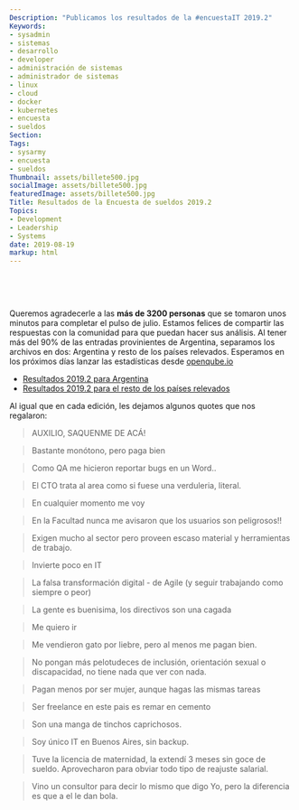 ```yaml
---
Description: "Publicamos los resultados de la #encuestaIT 2019.2"
Keywords:
- sysadmin 
- sistemas
- desarrollo
- developer
- administración de sistemas
- administrador de sistemas
- linux
- cloud
- docker
- kubernetes
- encuesta
- sueldos
Section: 
Tags:
- sysarmy
- encuesta
- sueldos
Thumbnail: assets/billete500.jpg
socialImage: assets/billete500.jpg
featuredImage: assets/billete500.jpg
Title: Resultados de la Encuesta de sueldos 2019.2
Topics:
- Development
- Leadership
- Systems
date: 2019-08-19
markup: html
---
```

<p>&nbsp;</p>
<p>&nbsp;</p>

<p>Queremos agradecerle a las <strong>más de 3200 personas</strong> que se tomaron unos minutos para completar el pulso de julio. Estamos felices de compartir las respuestas con la comunidad para que puedan hacer sus análisis. Al tener más del 90% de las entradas provinientes de Argentina, separamos los archivos en dos: Argentina y resto de los países relevados. Esperamos en los próximos días lanzar las estadísticas desde <a href="https://openqube.io">openqube.io</a></p>

<ul>
  <li><a href="https://bit.ly/sueldos20192arg">Resultados 2019.2 para Argentina</a></li>
  <li><a href="https://bit.ly/sueldos20192latam">Resultados 2019.2 para el resto de los países relevados</a></li>
</ul>

Al igual que en cada edición, les dejamos algunos quotes que nos regalaron:
<blockquote><p>AUXILIO, SAQUENME DE ACÁ!</p></blockquote>
<blockquote><p>Bastante monótono, pero paga bien</p></blockquote>
<blockquote><p>Como QA me hicieron reportar bugs en un Word..</p></blockquote>
<blockquote><p>El CTO trata al area como si fuese una verduleria, literal.</p></blockquote>
<blockquote><p>En cualquier momento me voy </p></blockquote>
<blockquote><p>En la Facultad nunca me avisaron que los usuarios son peligrosos!!</p></blockquote>
<blockquote><p>Exigen mucho al sector pero proveen escaso material y herramientas de trabajo.</p></blockquote>
<blockquote><p>Invierte poco en IT</p></blockquote>
<blockquote><p>La falsa transformación digital - de Agile (y seguir trabajando como siempre o peor)</p></blockquote>
<blockquote><p>La gente es buenisima, los directivos son una cagada</p></blockquote>
<blockquote><p>Me quiero ir</p></blockquote>
<blockquote><p>Me vendieron gato por liebre, pero al menos me pagan bien.</p></blockquote>
<blockquote><p>No pongan más pelotudeces de inclusión, orientación sexual o discapacidad, no tiene nada que ver con nada.</p></blockquote>
<blockquote><p>Pagan menos por ser mujer, aunque hagas las mismas tareas</p></blockquote>
<blockquote><p>Ser freelance en este pais es remar en cemento</p></blockquote>
<blockquote><p>Son una manga de tinchos caprichosos.</p></blockquote>
<blockquote><p>Soy único IT en Buenos Aires, sin backup.</p></blockquote>
<blockquote><p>Tuve la licencia de maternidad, la extendí 3 meses sin goce de sueldo. Aprovecharon para obviar todo tipo de reajuste salarial.</p></blockquote>
<blockquote><p>Vino un consultor para decir lo mismo que digo Yo, pero la diferencia es que a el le dan bola.</p></blockquote>
